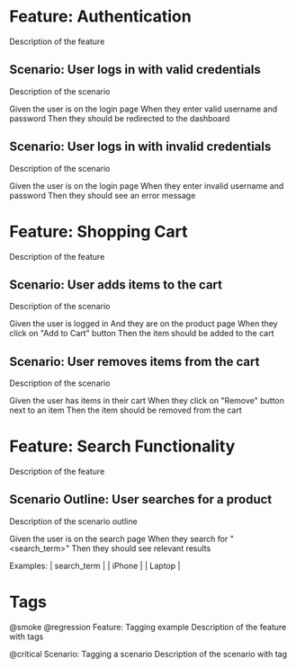 # Feature: Authentication
  Description of the feature

## Scenario: User logs in with valid credentials
  Description of the scenario

  Given the user is on the login page
  When they enter valid username and password
  Then they should be redirected to the dashboard

## Scenario: User logs in with invalid credentials
  Description of the scenario

  Given the user is on the login page
  When they enter invalid username and password
  Then they should see an error message

# Feature: Shopping Cart
  Description of the feature

## Scenario: User adds items to the cart
  Description of the scenario

  Given the user is logged in
  And they are on the product page
  When they click on "Add to Cart" button
  Then the item should be added to the cart

## Scenario: User removes items from the cart
  Description of the scenario

  Given the user has items in their cart
  When they click on "Remove" button next to an item
  Then the item should be removed from the cart

# Feature: Search Functionality
  Description of the feature

## Scenario Outline: User searches for a product
  Description of the scenario outline

  Given the user is on the search page
  When they search for "<search_term>"
  Then they should see relevant results

  Examples:
    | search_term |
    | iPhone      |
    | Laptop      |

# Tags
@smoke @regression
Feature: Tagging example
  Description of the feature with tags

@critical
Scenario: Tagging a scenario
  Description of the scenario with tag


